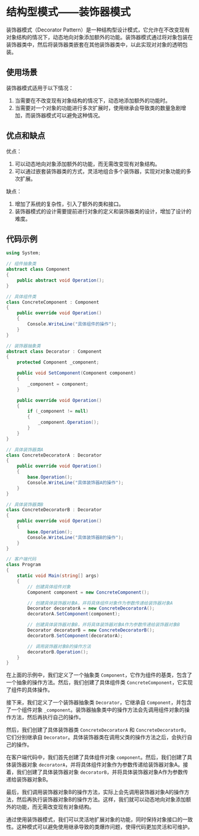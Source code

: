 # 结构型模式——装饰器模式
装饰器模式（Decorator Pattern）是一种结构型设计模式，它允许在不改变现有对象结构的情况下，动态地向对象添加额外的功能。装饰器模式通过将对象包装在装饰器类中，然后将装饰器类嵌套在其他装饰器类中，以此实现对对象的透明包装。

## 使用场景

装饰器模式适用于以下情况：

1. 当需要在不改变现有对象结构的情况下，动态地添加额外的功能时。
2. 当需要对一个对象的功能进行多次扩展时，使用继承会导致类的数量急剧增加，而装饰器模式可以避免这种情况。

## 优点和缺点

优点：

1. 可以动态地向对象添加额外的功能，而无需改变现有对象结构。
2. 可以通过嵌套装饰器类的方式，灵活地组合多个装饰器，实现对对象功能的多次扩展。

缺点：

1. 增加了系统的复杂性，引入了额外的类和接口。
2. 装饰器模式的设计需要提前进行对象的定义和装饰器类的设计，增加了设计的难度。

## 代码示例

```cs
using System;

// 组件抽象类
abstract class Component
{
    public abstract void Operation();
}

// 具体组件类
class ConcreteComponent : Component
{
    public override void Operation()
    {
        Console.WriteLine("具体组件的操作");
    }
}

// 装饰器抽象类
abstract class Decorator : Component
{
    protected Component _component;

    public void SetComponent(Component component)
    {
        _component = component;
    }

    public override void Operation()
    {
        if (_component != null)
        {
            _component.Operation();
        }
    }
}

// 具体装饰器类A
class ConcreteDecoratorA : Decorator
{
    public override void Operation()
    {
        base.Operation();
        Console.WriteLine("具体装饰器A的操作");
    }
}

// 具体装饰器类B
class ConcreteDecoratorB : Decorator
{
    public override void Operation()
    {
        base.Operation();
        Console.WriteLine("具体装饰器B的操作");
    }
}

// 客户端代码
class Program
{
    static void Main(string[] args)
    {
        // 创建具体组件对象
        Component component = new ConcreteComponent();

        // 创建具体装饰器对象A，并将具体组件对象作为参数传递给装饰器对象A
        Decorator decoratorA = new ConcreteDecoratorA();
        decoratorA.SetComponent(component);

        // 创建具体装饰器对象B，并将具体装饰器对象A作为参数传递给装饰器对象B
        Decorator decoratorB = new ConcreteDecoratorB();
        decoratorB.SetComponent(decoratorA);

        // 调用装饰器对象B的操作方法
        decoratorB.Operation();
    }
}
```

在上面的示例中，我们定义了一个抽象类 `Component`，它作为组件的基类，包含了一个抽象的操作方法。然后，我们创建了具体组件类 `ConcreteComponent`，它实现了组件的具体操作。

接下来，我们定义了一个装饰器抽象类 `Decorator`，它继承自 `Component`，并包含了一个组件对象 `_component`。装饰器抽象类中的操作方法会先调用组件对象的操作方法，然后再执行自己的操作。

然后，我们创建了具体装饰器类 `ConcreteDecoratorA` 和 `ConcreteDecoratorB`，它们分别继承自 `Decorator`。具体装饰器类在调用父类的操作方法之后，会执行自己的操作。

在客户端代码中，我们首先创建了具体组件对象 `component`。然后，我们创建了具体装饰器对象 `decoratorA`，并将具体组件对象作为参数传递给装饰器对象A。接着，我们创建了具体装饰器对象 `decoratorB`，并将具体装饰器对象A作为参数传递给装饰器对象B。

最后，我们调用装饰器对象B的操作方法，实际上会先调用装饰器对象A的操作方法，然后再执行装饰器对象B的操作方法。这样，我们就可以动态地向对象添加额外的功能，而无需改变现有对象结构。

通过使用装饰器模式，我们可以灵活地扩展对象的功能，同时保持对象接口的一致性。这种模式可以避免使用继承导致的类爆炸问题，使得代码更加灵活和可维护。